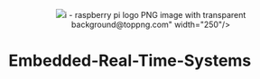 <p align="center"><img src="<a title="i - raspberry pi logo PNG image with transparent background@toppng.com" href="https://toppng.com/i-raspberry-pi-logo-PNG-free-PNG-Images_279055" target="_blank">i - raspberry pi logo PNG image with transparent background@toppng.com</a>" width="250"/></p>

# Embedded-Real-Time-Systems
